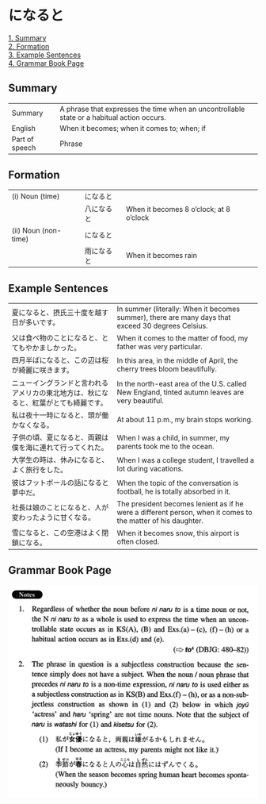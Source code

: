 # になると

[1. Summary](#summary)<br>
[2. Formation](#formation)<br>
[3. Example Sentences](#example-sentences)<br>
[4. Grammar Book Page](#grammar-book-page)<br>


## Summary

<table><tr>   <td>Summary</td>   <td>A phrase that expresses the time when an uncontrollable state or a habitual action occurs.</td></tr><tr>   <td>English</td>   <td>When it becomes; when it comes to; when; if</td></tr><tr>   <td>Part of speech</td>   <td>Phrase</td></tr></table>

## Formation

<table class="table"><tbody><tr class="tr head"><td class="td"><span class="numbers">(i)</span> <span class="bold">Noun (time)</span> </td><td class="td"><span class="concept">になると</span></td><td class="td"></td></tr><tr class="tr"><td class="td"></td><td class="td"><span>八</span><span class="concept">になると</span></td><td class="td"><span>When it becomes 8 o’clock; at 8 o’clock</span></td></tr><tr class="tr head"><td class="td"><span class="numbers">(ii)</span> <span class="bold">Noun (non-time)</span> </td><td class="td"><span class="concept">になると</span></td><td class="td"></td></tr><tr class="tr"><td class="td"></td><td class="td"><span>雨</span><span class="concept">になると</span></td><td class="td"><span>When it becomes rain</span></td></tr></tbody></table>

## Example Sentences

<table><tr>   <td>夏になると、摂氏三十度を越す日が多いです。</td>   <td>In summer (literally: When it becomes summer), there are many days that exceed 30 degrees Celsius.</td></tr><tr>   <td>父は食べ物のことになると、とてもやかましかった。</td>   <td>When it comes to the matter of food, my father was very particular.</td></tr><tr>   <td>四月半ばになると、この辺は桜が綺麗に咲きます。</td>   <td>In this area, in the middle of April, the cherry trees bloom beautifully.</td></tr><tr>   <td>ニューイングランドと言われるアメリカの東北地方は、秋になると、紅葉がとても綺麗です。</td>   <td>In the north-east area of the U.S. called New England, tinted autumn leaves are very beautiful.</td></tr><tr>   <td>私は夜十一時になると、頭が働かなくなる。</td>   <td>At about 11 p.m., my brain stops working.</td></tr><tr>   <td>子供の頃、夏になると、両親は僕を海に連れて行ってくれた。</td>   <td>When I was a child, in summer, my parents took me to the ocean.</td></tr><tr>   <td>大学生の時は、休みになると、よく旅行をした。</td>   <td>When I was a college student, I travelled a lot during vacations.</td></tr><tr>   <td>彼はフットボールの話になると夢中だ。</td>   <td>When the topic of the conversation is football, he is totally absorbed in it.</td></tr><tr>   <td>社長は娘のことになると、人が変わったように甘くなる。</td>   <td>The president becomes lenient as if he were a different person, when it comes to the matter of his daughter.</td></tr><tr>   <td>雪になると、この空港はよく閉鎖になる。</td>   <td>When it becomes snow, this airport is often closed.</td></tr></table>

## Grammar Book Page

![](../img/Intermediateになると.png)


